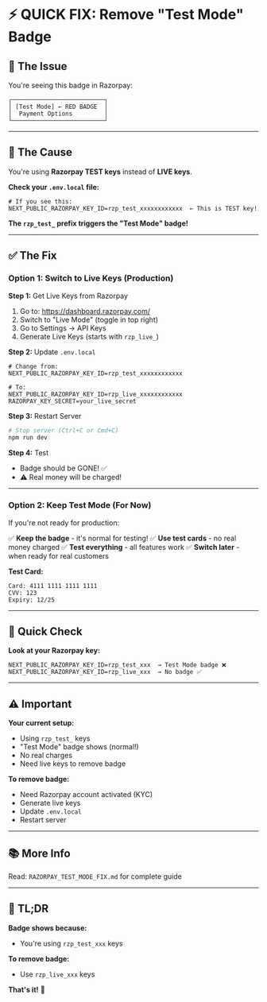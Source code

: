 # ⚡ QUICK FIX: Remove "Test Mode" Badge

## 🎯 The Issue

You're seeing this badge in Razorpay:

```
┌──────────────────────────┐
│ [Test Mode] ← RED BADGE  │
│  Payment Options         │
└──────────────────────────┘
```

---

## 🔑 The Cause

You're using **Razorpay TEST keys** instead of **LIVE keys**.

**Check your `.env.local` file:**

```env
# If you see this:
NEXT_PUBLIC_RAZORPAY_KEY_ID=rzp_test_xxxxxxxxxxxx  ← This is TEST key!
```

**The `rzp_test_` prefix triggers the "Test Mode" badge!**

---

## ✅ The Fix

### **Option 1: Switch to Live Keys (Production)**

**Step 1:** Get Live Keys from Razorpay

1. Go to: https://dashboard.razorpay.com/
2. Switch to "Live Mode" (toggle in top right)
3. Go to Settings → API Keys
4. Generate Live Keys (starts with `rzp_live_`)

**Step 2:** Update `.env.local`

```env
# Change from:
NEXT_PUBLIC_RAZORPAY_KEY_ID=rzp_test_xxxxxxxxxxxx

# To:
NEXT_PUBLIC_RAZORPAY_KEY_ID=rzp_live_xxxxxxxxxxxx
RAZORPAY_KEY_SECRET=your_live_secret
```

**Step 3:** Restart Server

```bash
# Stop server (Ctrl+C or Cmd+C)
npm run dev
```

**Step 4:** Test

- Badge should be GONE! ✅
- ⚠️ Real money will be charged!

---

### **Option 2: Keep Test Mode (For Now)**

If you're not ready for production:

✅ **Keep the badge** - it's normal for testing!
✅ **Use test cards** - no real money charged
✅ **Test everything** - all features work
✅ **Switch later** - when ready for real customers

**Test Card:**
```
Card: 4111 1111 1111 1111
CVV: 123
Expiry: 12/25
```

---

## 🎯 Quick Check

**Look at your Razorpay key:**

```env
NEXT_PUBLIC_RAZORPAY_KEY_ID=rzp_test_xxx  → Test Mode badge ❌
NEXT_PUBLIC_RAZORPAY_KEY_ID=rzp_live_xxx  → No badge ✅
```

---

## ⚠️ Important

**Your current setup:**
- Using `rzp_test_` keys
- "Test Mode" badge shows (normal!)
- No real charges
- Need live keys to remove badge

**To remove badge:**
- Need Razorpay account activated (KYC)
- Generate live keys
- Update `.env.local`
- Restart server

---

## 📚 More Info

Read: `RAZORPAY_TEST_MODE_FIX.md` for complete guide

---

## 🚀 TL;DR

**Badge shows because:**
- You're using `rzp_test_xxx` keys

**To remove badge:**
- Use `rzp_live_xxx` keys

**That's it!** 🎉


